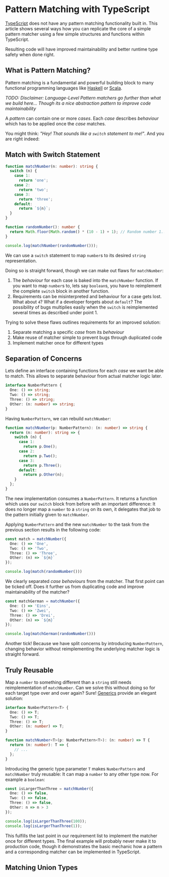 # Pattern Matching with TypeScript

[TypeScript](https://www.typescriptlang.org/index.html) does not have any pattern matching functionality built in. This article shows several ways how you can replicate the core of a simple pattern matcher using a few simple structures and functions within TypeScript.

Resulting code will have improved maintainability and better runtime type safety when done right.

## What is Pattern Matching?

Pattern matching is a fundamental and powerful building block to many functional programming languages like [Haskell](http://learnyouahaskell.com/syntax-in-functions) or [Scala](http://docs.scala-lang.org/tutorials/tour/pattern-matching.html).

*TODO: Disclaimer: Language-Level Pattern matchers go further than what we build here… Though its a nice abstraction pattern to improve code maintainability*

A *pattern* can contain one or more *cases*. Each *case* describes *behaviour* which has to be applied once the *case* matches.

You might think: *"Hey! That sounds like a `switch` statement to me!"*. And you are right indeed:

## Match with Switch Statement

```typescript
function matchNumber(n: number): string {
  switch (n) {
    case 1:
      return 'one';
    case 2:
      return 'two';
    case 3:
      return 'three';
    default:
      return `${n}`;
  }
}

function randomNumber(): number {
  return Math.floor(Math.random() * (10 - 1) + 1); // Random number 1...10
}

console.log(matchNumber(randomNumber()));
```

We can use a `switch` statement to map `number`s to its desired `string` representation.

Doing so is straight forward, though we can make out flaws for `matchNumber`:

1. The *behaviour* for each case is baked into the `matchNumber` function. If you want to map `number`s to, lets say `boolean`s, you have to reimplement the complete `switch` block in another function.
2. Requirements can be misinterpreted and behaviour for a case gets lost. What about `4`? What if a developer forgets about `default`?
   The possibility of bugs multiplies easily when the `switch` is reimplemented several times as described under point 1.

Trying to solve these flaws outlines requirements for an improved solution:

1. Separate matching a specific *case* from its *behaviour*
2. Make reuse of matcher simple to prevent bugs through duplicated code
3. Implement matcher once for different types

## Separation of Concerns

Lets define an interface containing functions for each *case* we want be able to match. This allows to separate behaviour from actual matcher logic later.

```typescript
interface NumberPattern {
  One: () => string;
  Two: () => string;
  Three: () => string;
  Other: (n: number) => string;
}
```

Having `NumberPattern`, we can rebuild `matchNumber`:

```typescript
function matchNumber(p: NumberPattern): (n: number) => string {
  return (n: number): string => {
    switch (n) {
      case 1:
        return p.One();
      case 2:
        return p.Two();
      case 3:
        return p.Three();
      default:
        return p.Other(n);
    }
  };
}
```

The new implementation consumes a `NumberPattern`. It returns a function which uses our `switch` block from before with an important difference: It does no longer map a `number` to a `string` on its own, it delegates that job to the pattern initially given to `matchNumber`.

Applying `NumberPattern` and the new `matchNumber`  to the task from the previous section results in the following code:

```typescript
const match = matchNumber({
  One: () => 'One',
  Two: () => 'Two',
  Three: () => 'Three',
  Other: (n) => `${n}`
});

console.log(match(randomNumber()))
```

We clearly separated *case behaviours* from the matcher. That first point can be ticked off. Does it further us from duplicating code and improve maintainability of the matcher?

```typescript
const matchGerman = matchNumber({
  One: () => 'Eins',
  Two: () => 'Zwei',
  Three: () => 'Drei',
  Other: (n) => `${n}`
});

console.log(matchGerman(randomNumber()))
```

Another tick! Because we have split concerns by introducing `NumberPattern`, changing behavior without reimplementing the underlying matcher logic is straight forward.

## Truly Reusable

Map a `number` to something different than a `string` still needs reimplementation of `matchNumber`. Can we solve this without doing so for each target type over and over again? Sure! [Generics](https://www.typescriptlang.org/docs/handbook/generics.html) provide an elegant solution:

```typescript
interface NumberPattern<T> {
  One: () => T;
  Two: () => T;
  Three: () => T;
  Other: (n: number) => T;
}

function matchNumber<T>(p: NumberPattern<T>): (n: number) => T {
  return (n: number): T => {
    // ...
  };
}
```

Introducing the generic type parameter `T` makes `NumberPattern` and `matchNumber` truly reusable: It can map a `number` to any other type now. For example a `boolean`:

```typescript
const isLargerThanThree = matchNumber({
  One: () => false,
  Two: () => false,
  Three: () => false,
  Other: n => n > 3
});

console.log(isLargerThanThree(100));
console.log(isLargerThanThree(1));
```

This fulfills the last point in our requirement list to implement the matcher once for different types. The final example will probably never make it to production code, though it demonstrates the basic mechanic how a pattern and a corresponding matcher can be implemented in TypeScript.

## Matching Union Types

